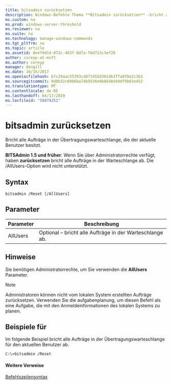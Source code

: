 ```yaml
---
title: bitsadmin zurücksetzen
description: Windows-Befehle Thema **Bitsadmin zurücksetzen** -bricht alle Aufträge in der Übertragungswarteschlange, die der aktuelle Benutzer besitzt.
ms.custom: na
ms.prod: windows-server-threshold
ms.reviewer: na
ms.suite: na
ms.technology: manage-windows-commands
ms.tgt_pltfrm: na
ms.topic: article
ms.assetid: 0e4f9d1d-072c-493f-8d7a-f6d713c3ef29
author: coreyp-at-msft
ms.author: coreyp
manager: dongill
ms.date: 10/16/2017
ms.openlocfilehash: b7c29aac55393cd87145583814b3ffa8f0a2c3b3
ms.sourcegitcommit: 0d0b32c8986ba7db9536e0b8648d4ddf9b03e452
ms.translationtype: MT
ms.contentlocale: de-DE
ms.lasthandoff: 04/17/2019
ms.locfileid: "59874251"
---
```

# <a name="bitsadmin-reset"></a>bitsadmin zurücksetzen

Bricht alle Aufträge in der Übertragungswarteschlange, die der aktuelle Benutzer besitzt.

**BITSAdmin 1.5 und früher**: Wenn Sie über Administratorrechte verfügt, haben **zurücksetzen** bricht alle Aufträge in der Warteschlange ab. Die /AllUsers-Option wird nicht unterstützt.

## <a name="syntax"></a>Syntax

```
bitsadmin /Reset [/AllUsers]
```

## <a name="parameters"></a>Parameter

|Parameter|Beschreibung|
|---------|-----------|
|AllUsers|Optional – bricht alle Aufträge in der Warteschlange ab.|

## <a name="remarks"></a>Hinweise

Sie benötigen Administratorrechte, um Sie verwenden die **AllUsers** Parameter.

> [!NOTE]
> Administratoren können nicht vom lokalen System erstellten Aufträge zurücksetzen. Verwenden Sie die aufgabenplanung, um diesen Befehl als eine Aufgabe, die mit den Anmeldeinformationen des lokalen Systems zu planen.

## <a name="BKMK_examples"></a>Beispiele für

Im folgende Beispiel bricht alle Aufträge in der Übertragungswarteschlange für den aktuellen Benutzer ab.
```
C:\>bitsadmin /Reset
```

#### <a name="additional-references"></a>Weitere Verweise

[Befehlszeilensyntax](command-line-syntax-key.md)